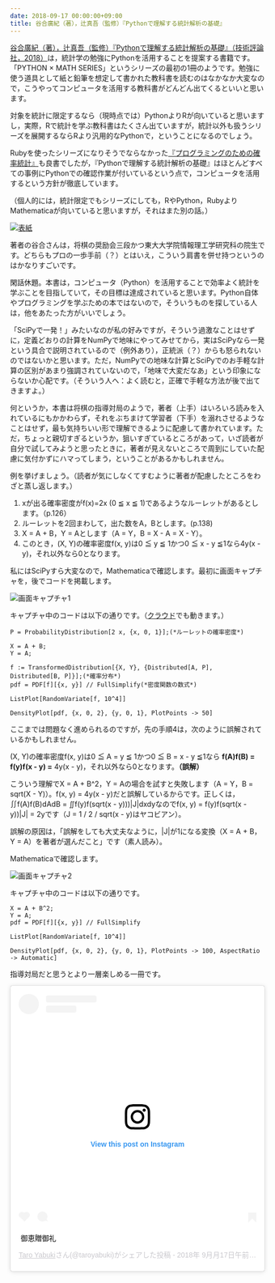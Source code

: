 ```yaml
---
date: 2018-09-17 00:00:00+09:00
title: 谷合廣紀（著），辻真吾（監修）『Pythonで理解する統計解析の基礎』
---
```


[谷合廣紀（著），辻真吾（監修）『Pythonで理解する統計解析の基礎』（技術評論社，2018）](https://www.amazon.co.jp/exec/obidos/asin/4297100495/inquisitor-22/)は，統計学の勉強にPythonを活用することを提案する書籍です。「PYTHON × MATH SERIES」というシリーズの最初の1冊のようです。勉強に使う道具として紙と鉛筆を想定して書かれた教科書を読むのはなかなか大変なので，こうやってコンピュータを活用する教科書がどんどん出てくるといいと思います。

対象を統計に限定するなら（現時点では）PythonよりRが向いていると思いますし，実際，Rで統計を学ぶ教科書はたくさん出ていますが，統計以外も扱うシリーズを展開するならRより汎用的なPythonで，ということになるのでしょう。

Rubyを使ったシリーズになりそうでならなかった[『プログラミングのための確率統計』](https://www.amazon.co.jp/exec/obidos/asin/4274067750/inquisitor-22/)も良書でしたが，『Pythonで理解する統計解析の基礎』はほとんどすべての事例にPythonでの確認作業が付いているという点で，コンピュータを活用するという方針が徹底しています。

（個人的には，統計限定でもシリーズにしても，RやPython，RubyよりMathematicaが向いていると思いますが，それはまた別の話。）

[![表紙](https://images-fe.ssl-images-amazon.com/images/P/4297100495.09.jpg)](https://www.amazon.co.jp/exec/obidos/asin/4297100495/inquisitor-22/)

著者の谷合さんは，将棋の奨励会三段かつ東大大学院情報理工学研究科の院生です。どちらもプロの一歩手前（？）とはいえ，こういう肩書を併せ持つというのはかなりすごいです。

閑話休題。本書は，コンピュータ（Python）を活用することで効率よく統計を学ぶことを目指していて，その目標は達成されていると思います。Python自体やプログラミングを学ぶための本ではないので，そういうものを探している人は，他をあたった方がいいでしょう。

「SciPyで一発！」みたいなのが私の好みですが，そういう過激なことはせずに，定義どおりの計算をNumPyで地味にやってみせてから，実はSciPyなら一発という具合で説明されているので（例外あり），正統派（？）からも怒られないのではないかと思います。ただ，NumPyでの地味な計算とSciPyでのお手軽な計算の区別があまり強調されていないので，「地味で大変だなあ」という印象にならないか心配です。（そういう人へ：よく読むと，正確で手軽な方法が後で出てきますよ。）

何というか，本書は将棋の指導対局のようで，著者（上手）はいろいろ読みを入れているにもかかわらず，それをぶちまけて学習者（下手）を溺れさせるようなことはせず，最も気持ちいい形で理解できるように配慮して書かれています。ただ，ちょっと親切すぎるというか，狙いすぎているところがあって，いざ読者が自分で試してみようと思ったときに，著者が見えないところで周到にしていた配慮に気付かずにハマってしまう，ということがあるかもしれません。

例を挙げましょう。（読者が気にしなくてすむように著者が配慮したところをわざと蒸し返します。）

1. xが出る確率密度がf(x)=2x (0 ≦ x ≦ 1)であるようなルーレットがあるとします。（p.126）
1. ルーレットを2回まわして，出た数をA，Bとします。(p.138)
1. X = A + B，Y = Aとします（A = Y，B = X - A = X - Y）。
1. このとき，(X, Y)の確率密度f(x, y)は0 ≦ y ≦ 1かつ0 ≦ x - y ≦1なら4y(x - y)，それ以外なら0となります。

私にはSciPyすら大変なので，Mathematicaで確認します。最初に画面キャプチャを，後でコードを掲載します。

![画面キャプチャ1](/images/2018-09-17-statistical-analysis-with-python-1.png)

キャプチャ中のコードは以下の通りです。（[クラウド](https://sandbox.open.wolframcloud.com)でも動きます。）

```
P = ProbabilityDistribution[2 x, {x, 0, 1}];(*ルーレットの確率密度*)

X = A + B;
Y = A;

f := TransformedDistribution[{X, Y}, {Distributed[A, P], Distributed[B, P]}];(*確率分布*)
pdf = PDF[f][{x, y}] // FullSimplify(*密度関数の数式*)

ListPlot[RandomVariate[f, 10^4]]

DensityPlot[pdf, {x, 0, 2}, {y, 0, 1}, PlotPoints -> 50]
```

ここまでは問題なく進められるのですが，先の手順4は，次のように誤解されているかもしれません。

(X, Y)の確率密度f(x, y)は0 ≦ A = y ≦ 1かつ0 ≦ B = x - y ≦1なら **f(A)f(B) = f(y)f(x - y) =** 4y(x - y)，それ以外なら0となります。**（誤解）**

こういう理解でX = A + B^2，Y = Aの場合を試すと失敗します（A = Y，B = sqrt(X - Y)）。f(x, y) = 4y(x - y)だと誤解しているからです。正しくは，∬f(A)f(B)dAdB = ∬f(y)f(sqrt(x - y)))\|J\|dxdyなのでf(x, y) = f(y)f(sqrt(x - y))\|J\| = 2yです（J = 1 / 2 / sqrt(x - y)はヤコビアン）。

誤解の原因は，「誤解をしても大丈夫なように，\|J\|が1になる変換（X = A + B，Y = A）を著者が選んだこと」です（素人読み）。

Mathematicaで確認します。

![画面キャプチャ2](/images/2018-09-17-statistical-analysis-with-python-2.png)

キャプチャ中のコードは以下の通りです。

```
X = A + B^2;
Y = A;
pdf = PDF[f][{x, y}] // FullSimplify

ListPlot[RandomVariate[f, 10^4]]

DensityPlot[pdf, {x, 0, 2}, {y, 0, 1}, PlotPoints -> 100, AspectRatio -> Automatic]
```

指導対局だと思うとより一層楽しめる一冊です。

<blockquote class="instagram-media" data-instgrm-captioned data-instgrm-permalink="https://www.instagram.com/p/Bn1LNKJhRSo/?utm_source=ig_embed_loading" data-instgrm-version="12" style=" background:#FFF; border:0; border-radius:3px; box-shadow:0 0 1px 0 rgba(0,0,0,0.5),0 1px 10px 0 rgba(0,0,0,0.15); margin: 1px; max-width:540px; min-width:326px; padding:0; width:99.375%; width:-webkit-calc(100% - 2px); width:calc(100% - 2px);"><div style="padding:16px;"> <a href="https://www.instagram.com/p/Bn1LNKJhRSo/?utm_source=ig_embed_loading" style=" background:#FFFFFF; line-height:0; padding:0 0; text-align:center; text-decoration:none; width:100%;" target="_blank"> <div style=" display: flex; flex-direction: row; align-items: center;"> <div style="background-color: #F4F4F4; border-radius: 50%; flex-grow: 0; height: 40px; margin-right: 14px; width: 40px;"></div> <div style="display: flex; flex-direction: column; flex-grow: 1; justify-content: center;"> <div style=" background-color: #F4F4F4; border-radius: 4px; flex-grow: 0; height: 14px; margin-bottom: 6px; width: 100px;"></div> <div style=" background-color: #F4F4F4; border-radius: 4px; flex-grow: 0; height: 14px; width: 60px;"></div></div></div><div style="padding: 19% 0;"></div><div style="display:block; height:50px; margin:0 auto 12px; width:50px;"><svg width="50px" height="50px" viewBox="0 0 60 60" version="1.1" xmlns="http://www.w3.org/2000/svg" xmlns:xlink="http://www.w3.org/1999/xlink"><g stroke="none" stroke-width="1" fill="none" fill-rule="evenodd"><g transform="translate(-511.000000, -20.000000)" fill="#000000"><g><path d="M556.869,30.41 C554.814,30.41 553.148,32.076 553.148,34.131 C553.148,36.186 554.814,37.852 556.869,37.852 C558.924,37.852 560.59,36.186 560.59,34.131 C560.59,32.076 558.924,30.41 556.869,30.41 M541,60.657 C535.114,60.657 530.342,55.887 530.342,50 C530.342,44.114 535.114,39.342 541,39.342 C546.887,39.342 551.658,44.114 551.658,50 C551.658,55.887 546.887,60.657 541,60.657 M541,33.886 C532.1,33.886 524.886,41.1 524.886,50 C524.886,58.899 532.1,66.113 541,66.113 C549.9,66.113 557.115,58.899 557.115,50 C557.115,41.1 549.9,33.886 541,33.886 M565.378,62.101 C565.244,65.022 564.756,66.606 564.346,67.663 C563.803,69.06 563.154,70.057 562.106,71.106 C561.058,72.155 560.06,72.803 558.662,73.347 C557.607,73.757 556.021,74.244 553.102,74.378 C549.944,74.521 548.997,74.552 541,74.552 C533.003,74.552 532.056,74.521 528.898,74.378 C525.979,74.244 524.393,73.757 523.338,73.347 C521.94,72.803 520.942,72.155 519.894,71.106 C518.846,70.057 518.197,69.06 517.654,67.663 C517.244,66.606 516.755,65.022 516.623,62.101 C516.479,58.943 516.448,57.996 516.448,50 C516.448,42.003 516.479,41.056 516.623,37.899 C516.755,34.978 517.244,33.391 517.654,32.338 C518.197,30.938 518.846,29.942 519.894,28.894 C520.942,27.846 521.94,27.196 523.338,26.654 C524.393,26.244 525.979,25.756 528.898,25.623 C532.057,25.479 533.004,25.448 541,25.448 C548.997,25.448 549.943,25.479 553.102,25.623 C556.021,25.756 557.607,26.244 558.662,26.654 C560.06,27.196 561.058,27.846 562.106,28.894 C563.154,29.942 563.803,30.938 564.346,32.338 C564.756,33.391 565.244,34.978 565.378,37.899 C565.522,41.056 565.552,42.003 565.552,50 C565.552,57.996 565.522,58.943 565.378,62.101 M570.82,37.631 C570.674,34.438 570.167,32.258 569.425,30.349 C568.659,28.377 567.633,26.702 565.965,25.035 C564.297,23.368 562.623,22.342 560.652,21.575 C558.743,20.834 556.562,20.326 553.369,20.18 C550.169,20.033 549.148,20 541,20 C532.853,20 531.831,20.033 528.631,20.18 C525.438,20.326 523.257,20.834 521.349,21.575 C519.376,22.342 517.703,23.368 516.035,25.035 C514.368,26.702 513.342,28.377 512.574,30.349 C511.834,32.258 511.326,34.438 511.181,37.631 C511.035,40.831 511,41.851 511,50 C511,58.147 511.035,59.17 511.181,62.369 C511.326,65.562 511.834,67.743 512.574,69.651 C513.342,71.625 514.368,73.296 516.035,74.965 C517.703,76.634 519.376,77.658 521.349,78.425 C523.257,79.167 525.438,79.673 528.631,79.82 C531.831,79.965 532.853,80.001 541,80.001 C549.148,80.001 550.169,79.965 553.369,79.82 C556.562,79.673 558.743,79.167 560.652,78.425 C562.623,77.658 564.297,76.634 565.965,74.965 C567.633,73.296 568.659,71.625 569.425,69.651 C570.167,67.743 570.674,65.562 570.82,62.369 C570.966,59.17 571,58.147 571,50 C571,41.851 570.966,40.831 570.82,37.631"></path></g></g></g></svg></div><div style="padding-top: 8px;"> <div style=" color:#3897f0; font-family:Arial,sans-serif; font-size:14px; font-style:normal; font-weight:550; line-height:18px;"> View this post on Instagram</div></div><div style="padding: 12.5% 0;"></div> <div style="display: flex; flex-direction: row; margin-bottom: 14px; align-items: center;"><div> <div style="background-color: #F4F4F4; border-radius: 50%; height: 12.5px; width: 12.5px; transform: translateX(0px) translateY(7px);"></div> <div style="background-color: #F4F4F4; height: 12.5px; transform: rotate(-45deg) translateX(3px) translateY(1px); width: 12.5px; flex-grow: 0; margin-right: 14px; margin-left: 2px;"></div> <div style="background-color: #F4F4F4; border-radius: 50%; height: 12.5px; width: 12.5px; transform: translateX(9px) translateY(-18px);"></div></div><div style="margin-left: 8px;"> <div style=" background-color: #F4F4F4; border-radius: 50%; flex-grow: 0; height: 20px; width: 20px;"></div> <div style=" width: 0; height: 0; border-top: 2px solid transparent; border-left: 6px solid #f4f4f4; border-bottom: 2px solid transparent; transform: translateX(16px) translateY(-4px) rotate(30deg)"></div></div><div style="margin-left: auto;"> <div style=" width: 0px; border-top: 8px solid #F4F4F4; border-right: 8px solid transparent; transform: translateY(16px);"></div> <div style=" background-color: #F4F4F4; flex-grow: 0; height: 12px; width: 16px; transform: translateY(-4px);"></div> <div style=" width: 0; height: 0; border-top: 8px solid #F4F4F4; border-left: 8px solid transparent; transform: translateY(-4px) translateX(8px);"></div></div></div></a> <p style=" margin:8px 0 0 0; padding:0 4px;"> <a href="https://www.instagram.com/p/Bn1LNKJhRSo/?utm_source=ig_embed_loading" style=" color:#000; font-family:Arial,sans-serif; font-size:14px; font-style:normal; font-weight:normal; line-height:17px; text-decoration:none; word-wrap:break-word;" target="_blank">御恵贈御礼</a></p> <p style=" color:#c9c8cd; font-family:Arial,sans-serif; font-size:14px; line-height:17px; margin-bottom:0; margin-top:8px; overflow:hidden; padding:8px 0 7px; text-align:center; text-overflow:ellipsis; white-space:nowrap;"><a href="https://www.instagram.com/taroyabuki/?utm_source=ig_embed_loading" style=" color:#c9c8cd; font-family:Arial,sans-serif; font-size:14px; font-style:normal; font-weight:normal; line-height:17px;" target="_blank"> Taro Yabuki</a>さん(@taroyabuki)がシェアした投稿 - <time style=" font-family:Arial,sans-serif; font-size:14px; line-height:17px;" datetime="2018-09-17T14:38:17+00:00">2018年 9月月17日午前7時38分PDT</time></p></div></blockquote> <script async defer src="//www.instagram.com/embed.js"></script>